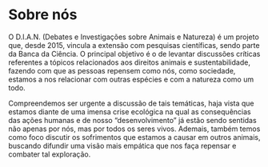 # Sobre nós

O D.I.A.N. (Debates e Investigações sobre Animais e
Natureza) é um projeto que, desde 2015, vincula a extensão com
pesquisas científicas, sendo parte da Banca da Ciência. O principal
objetivo é o de levantar discussões críticas referentes a tópicos
relacionados aos direitos animais e sustentabilidade, fazendo
com que as pessoas repensem como nós, como sociedade, estamos
a nos relacionar com outras espécies e com a natureza como um
todo.

Compreendemos ser urgente a discussão de tais temáticas,
haja vista que estamos diante de uma imensa crise ecológica na
qual as consequências das ações humanas e de nosso
“desenvolvimento” já estão sendo sentidas não apenas por nós, mas
por todos os seres vivos. Ademais, também temos como foco discutir
os sofrimentos que estamos a causar em outros animais, buscando
difundir uma visão mais empática que nos faça repensar e
combater tal exploração.

